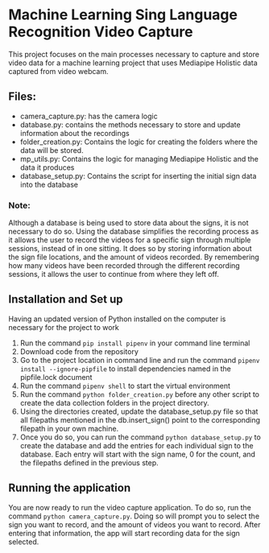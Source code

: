 # Machine Learning Sing Language Recognition Video Capture
This project focuses on the main processes necessary to capture and store video data for a machine learning project that uses Mediapipe Holistic data captured from video webcam.

## Files:
* camera_capture.py: has the camera logic
* database.py: contains the methods necessary to store and update information about the recordings
* folder_creation.py: Contains the logic for creating the folders where the data will be stored.
* mp_utils.py: Contains the logic for managing Mediapipe Holistic and the data it produces
* database_setup.py: Contains the script for inserting the initial sign data into the database

### Note:
Although a database is being used to store data about the signs, it is not necessary to do so.  Using the database simplifies the recording process as it allows the user to record the videos for a specific sign through multiple sessions, instead of in one sitting.  It does so by storing information about the sign file locations, and the amount of videos recorded.  By remembering how many videos have been recorded through the different recording sessions, it allows the user to continue from where they left off.

## Installation and Set up
Having an updated version of Python installed on the computer is necessary for the project to work
1. Run the command ```pip install pipenv``` in your command line terminal
2. Download code from the repository
3. Go to the project location in command line and run the command ```pipenv install --ignore-pipfile``` to install dependencies named in the pipfile.lock document
4. Run the command ```pipenv shell``` to start the virtual environment
5. Run the command ```python folder_creation.py``` before any other script to create the data collection folders in the project directory.
6. Using the directories created, update the database_setup.py file so that all filepaths mentioned in the db.insert_sign() point to the corresponding filepath in your own machine. 
7. Once you do so, you can run the command ```python database_setup.py``` to create the database and add the entries for each individual sign to the database.  Each entry will start with the sign name, 0 for the count, and the filepaths defined in the previous step.

## Running the application
You are now ready to run the video capture application.  To do so, run the command ```python camera_capture.py```.  Doing so will prompt you to select the sign you want to record, and the amount of videos you want to record. After entering that information, the app will start recording data for the sign selected.